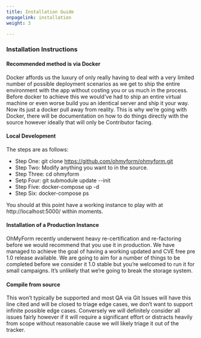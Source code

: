 ```yaml
---
title: Installation Guide
onpagelink: installation
weight: 3

---
```


### Installation Instructions

#### Recommended method is via Docker

Docker affords us the luxury of only really having to deal with a very limited number of possible deployment scenarios as we get to ship the entire environment with the app without costing you or us much in the process. Before docker to achieve this we would’ve had to ship an entire virtual machine or even worse build you an identical server and ship it your way. Now its just a docker pull away from reality. This is why we’re going with Docker, there will be documentation on how to do things directly with the source however ideally that will only be Contributor facing.

#### Local Development

The steps are as follows:

- Step One: git clone https://github.com/ohmyform/ohmyform.git
- Step Two: Modify anything you want to in the source.
- Step Three: cd ohmyform
- Setp Four: git submodule update --init
- Step Five: docker-compose up -d
- Step Six: docker-compose ps
 
You should at this point have a working instance to play with at http://localhost:5000/ within moments.

#### Installation of a Production Instance

OhMyForm recently underwent heavy re-certification and re-factoring before we would recommend that you use it in production. We have managed to achieve the goal of having a working updated and CVE free pre 1.0 release available. We are going to aim for a number of things to be completed before we consider it 1.0 stable but you’re welcomed to run it for small campaigns. It’s unlikely that we’re going to break the storage system.

#### Compile from source

This won’t typically be supported and most QA via Git Issues will have this line cited and will be closed to triage edge cases, we don’t want to support infinite possible edge cases. Conversely we will definitely consider all issues fairly however if it will require a significant effort or distracts heavily from scope without reasonable cause we will likely triage it out of the tracker.
